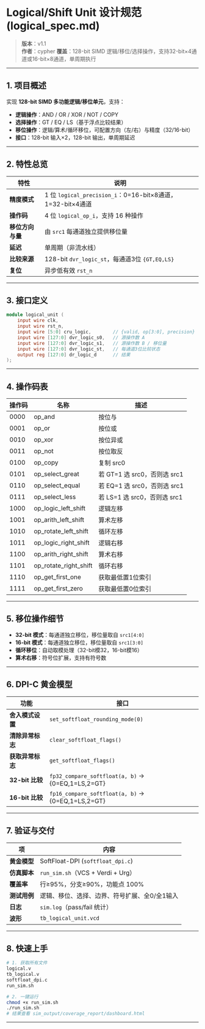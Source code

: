 # Logical/Shift Unit 设计规范 (logical_spec.md)

> **版本**：v1.1  
> **作者**：cypher 
> **覆盖**：128-bit SIMD 逻辑/移位/选择操作，支持32-bit×4通道或16-bit×8通道，单周期执行  

---

## 1. 项目概述
实现 **128-bit SIMD 多功能逻辑/移位单元**，支持：
- **逻辑操作**：AND / OR / XOR / NOT / COPY  
- **选择操作**：GT / EQ / LS（基于浮点比较结果）  
- **移位操作**：逻辑/算术/循环移位，可配置方向（左/右）与精度（32/16-bit）  
- **接口**：128-bit 输入×2，128-bit 输出，单周期延迟

---

## 2. 特性总览
| 特性           | 说明 |
|----------------|------|
| **精度模式**   | 1 位 `logical_precision_i`：0=16-bit×8通道，1=32-bit×4通道 |
| **操作码**     | 4 位 `logical_op_i`，支持 16 种操作 |
| **移位方向与量** | 由 `src1` 每通道独立提供移位量 |
| **延迟**       | 单周期（非流水线） |
| **比较来源**   | 128-bit `dvr_logic_st`，每通道3位 `{GT,EQ,LS}` |
| **复位**       | 异步低有效 `rst_n` |

---

## 3. 接口定义
```verilog
module logical_unit (
    input wire clk,
    input wire rst_n,
    input wire [5:0] cru_logic,        // {valid, op[3:0], precision}
    input wire [127:0] dvr_logic_s0,   // 源操作数 A
    input wire [127:0] dvr_logic_s1,   // 源操作数 B / 移位量
    input wire [127:0] dvr_logic_st,   // 每通道3位比较状态
    output reg [127:0] dr_logic_d      // 结果
);
```

---

## 4. 操作码表
| 操作码 | 名称                | 描述                             |
|--------|---------------------|----------------------------------|
| 0000   | op_and              | 按位与                           |
| 0001   | op_or               | 按位或                           |
| 0010   | op_xor              | 按位异或                         |
| 0011   | op_not              | 按位取反                         |
| 0100   | op_copy             | 复制 src0                        |
| 0101   | op_select_great     | 若 GT=1 选 src0，否则选 src1     |
| 0110   | op_select_equal     | 若 EQ=1 选 src0，否则选 src1     |
| 0111   | op_select_less      | 若 LS=1 选 src0，否则选 src1     |
| 1000   | op_logic_left_shift | 逻辑左移                         |
| 1001   | op_arith_left_shift | 算术左移                         |
| 1010   | op_rotate_left_shift| 循环左移                         |
| 1011   | op_logic_right_shift| 逻辑右移                         |
| 1100   | op_arith_right_shift| 算术右移                         |
| 1101   | op_rotate_right_shift| 循环右移                        |
| 1110   | op_get_first_one    | 获取最低置1位索引                |
| 1111   | op_get_first_zero   | 获取最低置0位索引                |

---

## 5. 移位操作细节
- **32-bit 模式**：每通道独立移位，移位量取自 `src1[4:0]`
- **16-bit 模式**：每通道独立移位，移位量取自 `src1[3:0]`
- **循环移位**：自动取模处理（32-bit模32，16-bit模16）
- **算术右移**：符号位扩展，支持有符号数

---

## 6. DPI-C 黄金模型
| 功能                | 接口 |
|---------------------|------|
| **舍入模式设置**    | `set_softfloat_rounding_mode(0)` |
| **清除异常标志**    | `clear_softfloat_flags()` |
| **获取异常标志**    | `get_softfloat_flags()` |
| **32-bit 比较**     | `fp32_compare_softfloat(a, b)` → {0=EQ,1=LS,2=GT} |
| **16-bit 比较**     | `fp16_compare_softfloat(a, b)` → {0=EQ,1=LS,2=GT} |

---

## 7. 验证与交付
| 项            | 内容 |
|---------------|------|
| **黄金模型**  | SoftFloat-DPI (`softfloat_dpi.c`) |
| **仿真脚本**  | `run_sim.sh`（VCS + Verdi + Urg） |
| **覆盖率**    | 行≥95%，分支≥90%，功能点 100% |
| **测试用例**  | 逻辑、移位、选择、边界、符号扩展、全0/全1输入 |
| **日志**      | `sim.log`（pass/fail 统计） |
| **波形**      | `tb_logical_unit.vcd` |

---

## 8. 快速上手
```bash
# 1. 获取所有文件
logical.v
tb_logical.v
softfloat_dpi.c
run_sim.sh

# 2. 一键运行
chmod +x run_sim.sh
./run_sim.sh
# 结果查看 sim_output/coverage_report/dashboard.html
```

---

